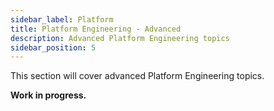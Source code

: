 ```yaml
---
sidebar_label: Platform
title: Platform Engineering - Advanced
description: Advanced Platform Engineering topics
sidebar_position: 5
---
```


This section will cover advanced Platform Engineering topics.

**Work in progress.**
